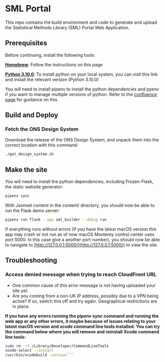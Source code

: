 # SML Portal

This repo contains the build environment and code to generate and upload the Statistical Methods Library (SML) Portal Web Application.

## Prerequisites

Before continuing, install the following tools:

[**Homebrew**](https://brew.sh/): Follow the instructions on this page

[**Python 3.10.0**](https://www.python.org/downloads/macos/): To install python on your local system, you can visit this link and install the relevant version (Python 3.10.0)

You will need to install pipenv to install the python dependencies and pyenv if you want to manage multiple versions of python. Refer to the [confluence page](https://confluence.ons.gov.uk/pages/viewpage.action?pageId=14902311) for guidance on this.

## Build and Deploy

### Fetch the ONS Design System

Download the release of the ONS Design System, and unpack them into the correct location with this command:

```bash
./get_design_system.sh
```

## Make the site

You will need to install the python dependencies, including Frozen-Flask, the static website generator:

```bash
pipenv sync
```

With Jsonnet content in the content/ directory, you should now be able to run the Flask demo server:

```bash
pipenv run flask --app sml_builder --debug run
```

If everything runs without errors (If you have the latest macOS version this app may crash or not run as of now macOS Monterey control center uses port 5000. In this case give a another port number), you should now be able to navigate to [http://127.0.0.1:5000/](http://127.0.0.1:5000/) to view the site.

## Troubleshooting

### Access denied message when trying to reach CloudFront URL

- One common cause of this error message is not having uploaded your site yet.
- Are you coming from a non-UK IP address, possibly due to a VPN being active? If so, switch this off and try again. Geographical restrictions are in place.

**If you have any errors running the pipenv sync command and running the web app or any other errors, it maybe because of issues relating to your latest macOS version and xcode command line tools installed. You can try the command below where you will remove and reinstall Xcode command line tools:**

```bash
sudo rm -rf /Library/Developer/CommandLineTools
xcode-select --install
/usr/bin/xcodebuild -version```
